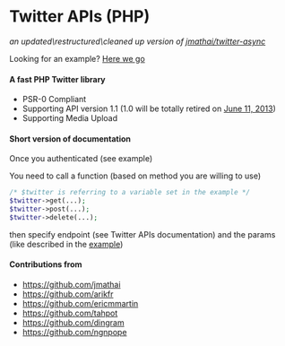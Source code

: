Twitter APIs (PHP)
=======================
*an updated\restructured\cleaned up version of <a href="https://github.com/jmathai/twitter-async">jmathai/twitter-async</a>*

Looking for an example? <a href="https://github.com/kaosdynamics/Twitter/blob/master/Examples/index.php">Here we go</a>

#### A fast PHP Twitter library
* PSR-0 Compliant
* Supporting API version 1.1 (1.0 will be totally retired on <a href="http://goog.l/gA2nS">June 11, 2013</a>)
* Supporting Media Upload

#### Short version of documentation
Once you authenticated (see example)

You need to call a function (based on method you are willing to use)
```php
/* $twitter is referring to a variable set in the example */
$twitter->get(...);
$twitter->post(...);
$twitter->delete(...);
```
then specify endpoint (see Twitter APIs documentation)
and the params
(like described in the <a href="https://github.com/kaosdynamics/Twitter/blob/master/Examples/index.php">example</a>)

#### Contributions from 
   * https://github.com/jmathai
   * https://github.com/arikfr 
   * https://github.com/ericmmartin
   * https://github.com/tahpot
   * https://github.com/dingram
   * https://github.com/ngnpope
